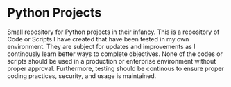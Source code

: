 # Python Projects

Small repository for Python projects in their infancy. This is a repository of Code or Scripts I have created that have been tested in my own environment. They are subject for updates and improvements as I continously learn better ways to complete objectives. None of the codes or scripts should be used in a production or enterprise environment without proper approval. Furthermore, testing should be continous to ensure proper coding practices, security, and usage is maintained.
